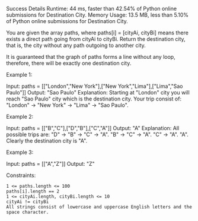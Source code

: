 Success
Details
Runtime: 44 ms, faster than 42.54% of Python online submissions for Destination City.
Memory Usage: 13.5 MB, less than 5.10% of Python online submissions for Destination City.

You are given the array paths, where paths[i] = [cityAi, cityBi] means there exists a direct path going from cityAi to cityBi. Return the destination city, that is, the city without any path outgoing to another city.

It is guaranteed that the graph of paths forms a line without any loop, therefore, there will be exactly one destination city.

 

Example 1:

Input: paths = [["London","New York"],["New York","Lima"],["Lima","Sao Paulo"]]
Output: "Sao Paulo" 
Explanation: Starting at "London" city you will reach "Sao Paulo" city which is the destination city. Your trip consist of: "London" -> "New York" -> "Lima" -> "Sao Paulo".

Example 2:

Input: paths = [["B","C"],["D","B"],["C","A"]]
Output: "A"
Explanation: All possible trips are: 
"D" -> "B" -> "C" -> "A". 
"B" -> "C" -> "A". 
"C" -> "A". 
"A". 
Clearly the destination city is "A".

Example 3:

Input: paths = [["A","Z"]]
Output: "Z"

 

Constraints:

    1 <= paths.length <= 100
    paths[i].length == 2
    1 <= cityAi.length, cityBi.length <= 10
    cityAi != cityBi
    All strings consist of lowercase and uppercase English letters and the space character.

